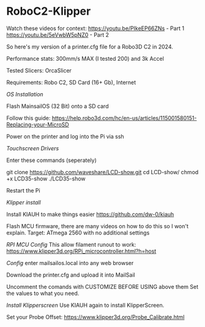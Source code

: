 # RoboC2-Klipper

 Watch these videos for context:
https://youtu.be/PIkeEP66ZNs - Part 1
https://youtu.be/5eVwbW5pNZ0 - Part 2

So here's my version of a printer.cfg file for a Robo3D C2 in 2024.

Performance stats:
300mm/s MAX (I tested 200) and 
3k Accel

Tested Slicers: OrcaSlicer

Requirements:
Robo C2,
SD Card (16+ Gb),
Internet

*OS Installation*

Flash MainsailOS (32 Bit) onto a SD card

Follow this guide:
https://help.robo3d.com/hc/en-us/articles/115001580151-Replacing-your-MicroSD

Power on the printer and log into the Pi via ssh

*Touchscreen Drivers*

Enter these commands (seperately)

git clone https://github.com/waveshare/LCD-show.git
cd LCD-show/
chmod +x LCD35-show
 ./LCD35-show

 Restart the Pi

*Klipper install*

Install KIAUH to make things easier
https://github.com/dw-0/kiauh

Flash MCU firmware, there are many videos on how to do this so I won't explain.
Target: ATmega 2560 with no additional settings

*RPI MCU Config*
This allow filament runout to work:
https://www.klipper3d.org/RPi_microcontroller.html?h=host

*Config*
enter mailsailos.local into any web browser

Download the printer.cfg and upload it into MailSail

Uncomment the comands with CUSTOMIZE BEFORE USING above them
Set the values to what you need.

*Install Klipperscreen*
Use KIAUH again to install KlipperScreen.

Set your Probe Offset:
https://www.klipper3d.org/Probe_Calibrate.html


